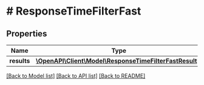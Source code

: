 # # ResponseTimeFilterFast

## Properties

Name | Type | Description | Notes
------------ | ------------- | ------------- | -------------
**results** | [**\OpenAPI\Client\Model\ResponseTimeFilterFastResult[]**](ResponseTimeFilterFastResult.md) |  | 

[[Back to Model list]](../../README.md#documentation-for-models) [[Back to API list]](../../README.md#documentation-for-api-endpoints) [[Back to README]](../../README.md)


